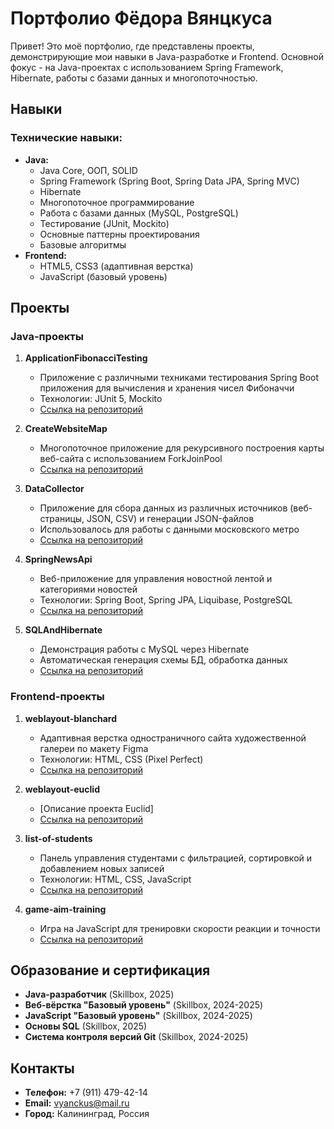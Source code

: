 # Портфолио Фёдора Вянцкуса

Привет! Это моё портфолио, где представлены проекты, демонстрирующие мои навыки в Java-разработке и Frontend. Основной фокус - на Java-проектах с использованием Spring Framework, Hibernate, работы с базами данных и многопоточностью.


## Навыки

### Технические навыки:
* **Java:**
  * Java Core, ООП, SOLID
  * Spring Framework (Spring Boot, Spring Data JPA, Spring MVC)
  * Hibernate
  * Многопоточное программирование
  * Работа с базами данных (MySQL, PostgreSQL)
  * Тестирование (JUnit, Mockito)
  * Основные паттерны проектирования
  * Базовые алгоритмы
* **Frontend:**
  * HTML5, CSS3 (адаптивная верстка)
  * JavaScript (базовый уровень)


## Проекты

### Java-проекты

1. **ApplicationFibonacciTesting**
   * Приложение с различными техниками тестирования Spring Boot приложения для вычисления и хранения чисел Фибоначчи
   * Технологии: JUnit 5, Mockito
   * [Ссылка на репозиторий](java/ApplicationFibonacciTesting)

2. **CreateWebsiteMap**
   * Многопоточное приложение для рекурсивного построения карты веб-сайта с использованием ForkJoinPool
   * [Ссылка на репозиторий](java/CreateWebsiteMap)

3. **DataCollector**
   * Приложение для сбора данных из различных источников (веб-страницы, JSON, CSV) и генерации JSON-файлов
   * Использовалось для работы с данными московского метро
   * [Ссылка на репозиторий](java/DataCollector)

4. **SpringNewsApi**
   * Веб-приложение для управления новостной лентой и категориями новостей
   * Технологии: Spring Boot, Spring JPA, Liquibase, PostgreSQL
   * [Ссылка на репозиторий](java/SpringNewsApi)

5. **SQLAndHibernate**
   * Демонстрация работы с MySQL через Hibernate
   * Автоматическая генерация схемы БД, обработка данных
   * [Ссылка на репозиторий](java/SQLAndHibernate)

### Frontend-проекты

1. **weblayout-blanchard**
   * Адаптивная верстка одностраничного сайта художественной галереи по макету Figma
   * Технологии: HTML, CSS (Pixel Perfect)
   * [Ссылка на репозиторий](frontend/weblayout-blanchard)

2. **weblayout-euclid**
   * [Описание проекта Euclid]
   * [Ссылка на репозиторий](frontend/weblayout-euclid)

3. **list-of-students**
   * Панель управления студентами с фильтрацией, сортировкой и добавлением новых записей
   * Технологии: HTML, CSS, JavaScript
   * [Ссылка на репозиторий](frontend/list-of-students)

4. **game-aim-training**
   * Игра на JavaScript для тренировки скорости реакции и точности
   * [Ссылка на репозиторий](frontend/game-aim-training)

## Образование и сертификация

- **Java-разработчик** (Skillbox, 2025)
- **Веб-вёрстка "Базовый уровень"** (Skillbox, 2024-2025)
- **JavaScript "Базовый уровень"** (Skillbox, 2024-2025)
- **Основы SQL** (Skillbox, 2025)
- **Система контроля версий Git** (Skillbox, 2024-2025)


## Контакты

- **Телефон:** +7 (911) 479-42-14
- **Email:** [vyanckus@mail.ru](mailto:vyanckus@mail.ru)
- **Город:** Калининград, Россия
